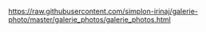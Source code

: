https://raw.githubusercontent.com/simplon-irinaj/galerie-photo/master/galerie_photos/galerie_photos.html
